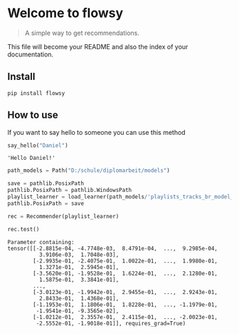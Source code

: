 # Welcome to flowsy
> A simple way to get recommendations.


This file will become your README and also the index of your documentation.

## Install

`pip install flowsy`

## How to use

If you want to say hello to someone you can use this method

```python
say_hello("Daniel")
```




    'Hello Daniel!'



```python
path_models = Path("D:/schule/diplomarbeit/models")

save = pathlib.PosixPath
pathlib.PosixPath = pathlib.WindowsPath   
playlist_learner = load_learner(path_models/'playlists_tracks_br_model_v1.pkl')
pathlib.PosixPath = save
```

```python
rec = Recommender(playlist_learner)
```

```python
rec.test()
```




    Parameter containing:
    tensor([[-2.8815e-04, -4.7748e-03,  8.4791e-04,  ...,  9.2985e-04,
              3.9106e-03,  1.7048e-03],
            [-2.9935e-01, -2.4075e-01,  1.0022e-01,  ...,  1.9980e-01,
              1.3271e-01,  2.5945e-01],
            [-3.5620e-01, -1.9528e-01,  1.6224e-01,  ...,  2.1280e-01,
              1.5875e-01,  3.3841e-01],
            ...,
            [-3.0123e-01, -1.9942e-01,  2.9455e-01,  ...,  2.9243e-01,
              2.8433e-01,  1.4368e-01],
            [-1.1953e-01,  1.1806e-01,  1.8228e-01,  ..., -1.1979e-01,
             -1.9541e-01, -9.3565e-02],
            [-1.0212e-01,  2.3557e-01,  2.4115e-01,  ..., -2.0023e-01,
             -2.5552e-01, -1.9018e-01]], requires_grad=True)


